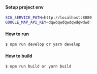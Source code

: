 #### Setup project env

```sh
SCG_SERVICE_PATH=http://localhost:8080
GOOGLE_MAP_API_KEY=dqwdqwdqwdqwdqwdwd
```

#### How to run

```bash
$ npm run develop or yarn develop
```

#### How to build

```bash
$ npm run build or yarn build
```
